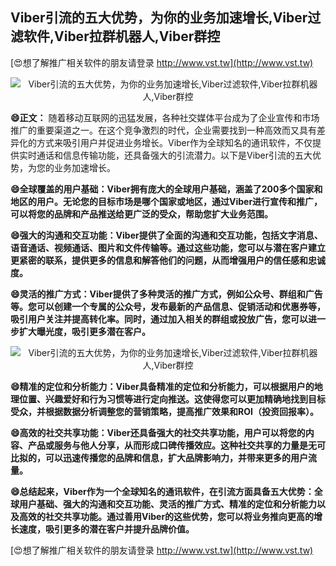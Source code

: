 ## **Viber引流的五大优势，为你的业务加速增长,Viber过滤软件,Viber拉群机器人,Viber群控**

[😍想了解推广相关软件的朋友请登录 http://www.vst.tw](http://www.vst.tw)

 <center><img src="https://vst.tw/MP4/tuiguang/png/7.png" alt="Viber引流的五大优势，为你的业务加速增长,Viber过滤软件,Viber拉群机器人,Viber群控"></center>

**😄正文：**
随着移动互联网的迅猛发展，各种社交媒体平台成为了企业宣传和市场推广的重要渠道之一。在这个竞争激烈的时代，企业需要找到一种高效而又具有差异化的方式来吸引用户并促进业务增长。Viber作为全球知名的通讯软件，不仅提供实时通话和信息传输功能，还具备强大的引流潜力。以下是Viber引流的五大优势，为您的业务加速增长。

**😄全球覆盖的用户基础：Viber拥有庞大的全球用户基础，涵盖了200多个国家和地区的用户。无论您的目标市场是哪个国家或地区，通过Viber进行宣传和推广，可以将您的品牌和产品推送给更广泛的受众，帮助您扩大业务范围。**

**😄强大的沟通和交互功能：Viber提供了全面的沟通和交互功能，包括文字消息、语音通话、视频通话、图片和文件传输等。通过这些功能，您可以与潜在客户建立更紧密的联系，提供更多的信息和解答他们的问题，从而增强用户的信任感和忠诚度。**

**😄灵活的推广方式：Viber提供了多种灵活的推广方式，例如公众号、群组和广告等。您可以创建一个专属的公众号，发布最新的产品信息、促销活动和优惠券等，吸引用户关注并提高转化率。同时，通过加入相关的群组或投放广告，您可以进一步扩大曝光度，吸引更多潜在客户。**

 <center><img src="https://vst.tw/MP4/tuiguang/png/7.png" alt="Viber引流的五大优势，为你的业务加速增长,Viber过滤软件,Viber拉群机器人,Viber群控"></center>

**😄精准的定位和分析能力：Viber具备精准的定位和分析能力，可以根据用户的地理位置、兴趣爱好和行为习惯等进行定向推送。这使得您可以更加精确地找到目标受众，并根据数据分析调整您的营销策略，提高推广效果和ROI（投资回报率）。**

**😄高效的社交共享功能：Viber还具备强大的社交共享功能，用户可以将您的内容、产品或服务与他人分享，从而形成口碑传播效应。这种社交共享的力量是无可比拟的，可以迅速传播您的品牌和信息，扩大品牌影响力，并带来更多的用户流量。**

**😄总结起来，Viber作为一个全球知名的通讯软件，在引流方面具备五大优势：全球用户基础、强大的沟通和交互功能、灵活的推广方式、精准的定位和分析能力以及高效的社交共享功能。通过善用Viber的这些优势，您可以将业务推向更高的增长速度，吸引更多的潜在客户并提升品牌价值。**

[😍想了解推广相关软件的朋友请登录 http://www.vst.tw](http://www.vst.tw)



